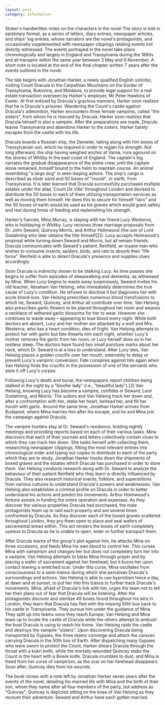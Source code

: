 ```yaml
---
layout: post
category: Information
---
```


Stoker's handwritten notes on the characters in the novel
The story is told in epistolary format, as a series of letters, diary entries, newspaper articles, and ships' log entries, whose narrators are the novel's protagonists, and occasionally supplemented with newspaper clippings relating events not directly witnessed. The events portrayed in the novel take place chronologically and largely in England and Transylvania during the 1890s and all transpire within the same year between 3 May and 6 November. A short note is located at the end of the final chapter written 7 years after the events outlined in the novel.

The tale begins with Jonathan Harker, a newly qualified English solicitor, visiting Count Dracula in the Carpathian Mountains on the border of Transylvania, Bukovina, and Moldavia, to provide legal support for a real estate transaction overseen by Harker's employer, Mr Peter Hawkins of Exeter. At first enticed by Dracula's gracious manners, Harker soon realizes that he is Dracula's prisoner. Wandering the Count's castle against Dracula's admonition, Harker encounters three female vampires, called "the sisters", from whom he is rescued by Dracula. Harker soon realizes that Dracula himself is also a vampire. After the preparations are made, Dracula leaves Transylvania and abandons Harker to the sisters. Harker barely escapes from the castle with his life.

Dracula boards a Russian ship, the Demeter, taking along with him boxes of Transylvanian soil, which he required in order to regain his strength. Not long afterward, the ship having weighed anchor at Varna, runs aground on the shores of Whitby in the east coast of England. The captain's log narrates the gradual disappearance of the entire crew, until the captain alone remained, himself bound to the helm to maintain course. An animal resembling "a large dog" is seen leaping ashore. The ship's cargo is described as silver sand and 50 boxes of "mould", or earth, from Transylvania. It is later learned that Dracula successfully purchased multiple estates under the alias 'Count De Ville' throughout London and devised to distribute the 50 boxes to each of them utilizing transportation services as well as moving them himself. He does this to secure for himself "lairs" and the 50 boxes of earth would be used as his graves which would grant safety and rest during times of feeding and replenishing his strength.

Harker's fiancée, Mina Murray, is staying with her friend Lucy Westenra, who is holidaying in Whitby. Lucy receives three marriage proposals from Dr. John Seward, Quincey Morris, and Arthur Holmwood (the son of Lord Godalming who later obtains the title himself[2]). Lucy accepts Holmwood's proposal while turning down Seward and Morris, but all remain friends. Dracula communicates with Seward's patient, Renfield, an insane man who wishes to consume insects, spiders, birds, and rats to absorb their "life force". Renfield is able to detect Dracula's presence and supplies clues accordingly.

Soon Dracula is indirectly shown to be stalking Lucy. As time passes she begins to suffer from episodes of sleepwalking and dementia, as witnessed by Mina. When Lucy begins to waste away suspiciously, Seward invites his old teacher, Abraham Van Helsing, who immediately determines the true cause of Lucy's condition. He refuses to disclose it but diagnoses her with acute blood-loss. Van Helsing prescribes numerous blood transfusions to which he, Seward, Quincey, and Arthur all contribute over time. Van Helsing also prescribes garlic flowers to be placed throughout her room and weaves a necklace of withered garlic blossoms for her to wear. However she continues to waste away – appearing to lose blood every night. While both doctors are absent, Lucy and her mother are attacked by a wolf and Mrs. Westenra, who has a heart condition, dies of fright. Van Helsing attempts to protect her with garlic but fate thwarts him each night, whether Lucy's mother removes the garlic from her room, or Lucy herself does so in her restless sleep. The doctors have found two small puncture marks about her neck, which Dr. Seward is at a loss to understand. After Lucy dies, Van Helsing places a golden crucifix over her mouth, ostensibly to delay or prevent Lucy's vampiric conversion. Fate conspires against him again when Van Helsing finds the crucifix in the possession of one of the servants who stole it off Lucy's corpse.

Following Lucy's death and burial, the newspapers report children being stalked in the night by a "bloofer lady" (i.e., "beautiful lady").[3] Van Helsing, knowing Lucy has become a vampire, confides in Seward, Lord Godalming, and Morris. The suitors and Van Helsing track her down and, after a confrontation with her, stake her heart, behead her, and fill her mouth with garlic. Around the same time, Jonathan Harker arrives from Budapest, where Mina marries him after his escape, and he and Mina join the campaign against Dracula.

The vampire hunters stay at Dr. Seward's residence, holding nightly meetings and providing reports based on each of their various tasks. Mina discovers that each of their journals and letters collectively contain clues to which they can track him down. She tasks herself with collecting them, researching newspaper clippings, fitting the most relevant entries into chronological order and typing out copies to distribute to each of the party which they are to study. Jonathan Harker tracks down the shipments of boxed graves and the estates which Dracula has purchased in order to store them. Van Helsing conducts research along with Dr. Seward to analyze the behaviour of their patient Renfield who they learn is directly influenced by Dracula. They also research historical events, folklore, and superstitions from various cultures to understand Dracula's powers and weaknesses. Van Helsing also establishes a criminal profile on Dracula in order to better understand his actions and predict his movements. Arthur Holmwood's fortune assists in funding the entire operation and expenses. As they discover the various properties Dracula had purchased, the male protagonists team up to raid each property and are several times confronted by Dracula. As they discover each of the boxed graves scattered throughout London, they pry them open to place and seal wafers of sacramental bread within. This act renders the boxes of earth completely useless to Dracula as he is unable to open, enter or further transport them.

After Dracula learns of the group's plot against him, he attacks Mina on three occasions, and feeds Mina his own blood to control her. This curses Mina with vampirism and changes her but does not completely turn her into a vampire. Van Helsing attempts to bless Mina through prayer and by placing a wafer of sacrament against her forehead, but it burns her upon contact leaving a wretched scar. Under this curse, Mina oscillates from consciousness to a semi-trance during which she perceives Dracula's surroundings and actions. Van Helsing is able to use hypnotism twice a day, at dawn and at sunset, to put her into this trance to further track Dracula's movements. Mina, afraid of Dracula's link with her, urges the team not to tell her their plans out of fear that Dracula will be listening. After the protagonists discover and sterilize 49 boxes found throughout his lairs in London, they learn that Dracula has fled with the missing 50th box back to his castle in Transylvania. They pursue him under the guidance of Mina. They split up into teams once they reach Europe; Van Helsing and Mina team up to locate the castle of Dracula while the others attempt to ambush the boat Dracula is using to reach his home. Van Helsing raids the castle and destroys the vampire "sisters". Upon discovering Dracula being transported by Gypsies, the three teams converge and attack the caravan carrying Dracula in the 50th box of Earth. After dispatching many Gypsies who were sworn to protect the Count, Harker shears Dracula through the throat with a kukri knife, while the mortally wounded Quincey stabs the Count in the heart with a Bowie knife. Dracula crumbles to dust, and Mina is freed from her curse of vampirism, as the scar on her forehead disappears. Soon after, Quincey dies from his wounds.

The book closes with a note left by Jonathan Harker seven years after the events of the novel, detailing his married life with Mina and the birth of their son, whom they name after all four members of the party, but address as "Quincey". Quincey is depicted sitting on the knee of Van Helsing as they recount their adventure. Seward and Arthur have each gotten married.